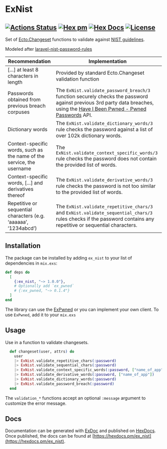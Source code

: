 # ExNist
[![Actions Status](https://github.com/maartenvanvliet/ex_nist/workflows/elixir/badge.svg)](https://github.com/maartenvanvliet/ex_nist/actions)
[![Hex pm](http://img.shields.io/hexpm/v/ex_nist.svg?style=flat)](https://hex.pm/packages/ex_nist) [![Hex Docs](https://img.shields.io/badge/hex-docs-9768d1.svg)](https://hexdocs.pm/ex_nist) [![License](https://img.shields.io/badge/License-MIT-blue.svg)](https://opensource.org/licenses/MIT)
-----
Set of [Ecto.Changeset](https://hexdocs.pm/ecto/Ecto.Changeset.html#content) functions to validate against [NIST guidelines](https://pages.nist.gov/800-63-3/sp800-63b.html#sec5).

Modeled after [laravel-nist-password-rules](https://github.com/langleyfoxall/laravel-nist-password-rules)

| Recommendation  | Implementation  |
|---|---|
| [...] at least 8 characters in length | Provided by standard Ecto.Changeset validation function |
| Passwords obtained from previous breach corpuses | The `ExNist.validate_password_breach/3` function securely checks the password against previous 3rd party data breaches, using the [Have I Been Pwned - Pwned Passwords](https://haveibeenpwned.com/Passwords) API. |
| Dictionary words | The `ExNist.validate_dictionary_words/3` rule checks the password against a list of over 102k dictionary words. |
| Context-specific words, such as the name of the service, the username | The `ExNist.validate_context_specific_words/3` rule checks the password does not contain the provided list of words. |
| Context-specific words, [...] and derivatives thereof | The `ExNist.validate_derivative_words/3` rule checks the password is not too similar to the provided list of words. |
| Repetitive or sequential characters (e.g. ‘aaaaaa’, ‘1234abcd’) | The `ExNist.validate_repetitive_chars/3` and `ExNist.validate_sequential_chars/3` rules checks if the password contains any repetitive or sequential characters. |


## Installation

The package can be installed
by adding `ex_nist` to your list of dependencies in `mix.exs`:

```elixir
def deps do
  [
    {:ex_nist, "~> 1.0.0"},
    # Optionally add `ex_pwned`
    # {:ex_pwned, "~> 0.1.4"}
  ]
end
```

The library can use the [ExPwned](https://hex.pm/packages/ex_pwned) or you can 
implement your own client. To use `ExPwned`, add it to your `mix.exs`

## Usage

Use in a function to validate changesets.
```elixir
  def changeset(user, attrs) do
    user
    |> ExNist.validate_repetitive_chars(:password)
    |> ExNist.validate_sequential_chars(:password)
    |> ExNist.validate_context_specific_words(:password, ["name_of_app"])
    |> ExNist.validate_derivative_words(:password, ["name_of_app"])
    |> ExNist.validate_dictionary_words(:password)
    |> ExNist.validate_password_breach(:password)
  end
```

The `validation_*` functions accept an optional `:message` argument to customize
the error message.

## Docs

Documentation can be generated with [ExDoc](https://github.com/elixir-lang/ex_doc)
and published on [HexDocs](https://hexdocs.pm). Once published, the docs can
be found at [https://hexdocs.pm/ex_nist](https://hexdocs.pm/ex_nist).

